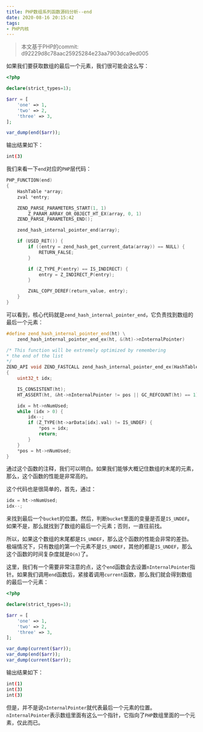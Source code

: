 ```yaml
---
title: PHP数组系列函数源码分析--end
date: 2020-08-16 20:15:42
tags:
- PHP内核
---
```


> 本文基于PHP的commit: d92229d8c78aac25925284e23aa7903dca9ed005

如果我们要获取数组的最后一个元素，我们很可能会这么写：

```php
<?php

declare(strict_types=1);

$arr = [
    'one' => 1,
    'two' => 2,
    'three' => 3,
];

var_dump(end($arr));
```

输出结果如下：

```bash
int(3)
```

我们来看一下`end`对应的`PHP`层代码：

```cpp
PHP_FUNCTION(end)
{
    HashTable *array;
    zval *entry;

    ZEND_PARSE_PARAMETERS_START(1, 1)
        Z_PARAM_ARRAY_OR_OBJECT_HT_EX(array, 0, 1)
    ZEND_PARSE_PARAMETERS_END();

    zend_hash_internal_pointer_end(array);

    if (USED_RET()) {
        if ((entry = zend_hash_get_current_data(array)) == NULL) {
            RETURN_FALSE;
        }

        if (Z_TYPE_P(entry) == IS_INDIRECT) {
            entry = Z_INDIRECT_P(entry);
        }

        ZVAL_COPY_DEREF(return_value, entry);
    }
}
```

可以看到，核心代码就是`zend_hash_internal_pointer_end`，它负责找到数组的最后一个元素：

```cpp
#define zend_hash_internal_pointer_end(ht) \
    zend_hash_internal_pointer_end_ex(ht, &(ht)->nInternalPointer)

/* This function will be extremely optimized by remembering
* the end of the list
*/
ZEND_API void ZEND_FASTCALL zend_hash_internal_pointer_end_ex(HashTable *ht, HashPosition *pos)
{
    uint32_t idx;

    IS_CONSISTENT(ht);
    HT_ASSERT(ht, &ht->nInternalPointer != pos || GC_REFCOUNT(ht) == 1);

    idx = ht->nNumUsed;
    while (idx > 0) {
        idx--;
        if (Z_TYPE(ht->arData[idx].val) != IS_UNDEF) {
            *pos = idx;
            return;
        }
    }
    *pos = ht->nNumUsed;
}
```

通过这个函数的注释，我们可以明白。如果我们能够大概记住数组的末尾的元素，那么，这个函数的性能是非常高的。

这个代码也是很简单的，首先，通过：

```cpp
idx = ht->nNumUsed;
idx--;
```

来找到最后一个`bucket`的位置。然后，判断`bucket`里面的变量是否是`IS_UNDEF`。如果不是，那么就找到了数组的最后一个元素；否则，一直往前找。

所以，如果这个数组的末尾都是`IS_UNDEF`，那么这个函数的性能会非常的差劲。极端情况下，只有数组的第一个元素不是`IS_UNDEF`，其他的都是`IS_UNDEF`，那么这个函数的时间复杂度就是`O(n)`了。

这里，我们有一个需要非常注意的点，这个`end`函数会去设置`nInternalPointer`指针。如果我们调用`end`函数后，紧接着调用`current`函数，那么我们就会得到数组的最后一个元素：

```php
<?php

declare(strict_types=1);

$arr = [
    'one' => 1,
    'two' => 2,
    'three' => 3,
];

var_dump(current($arr));
var_dump(end($arr));
var_dump(current($arr));
```

输出结果如下：

```bash
int(1)
int(3)
int(3)
```

但是，并不是说`nInternalPointer`就代表最后一个元素的位置。`nInternalPointer`表示数组里面有这么一个指针，它指向了`PHP`数组里面的一个元素，仅此而已。

